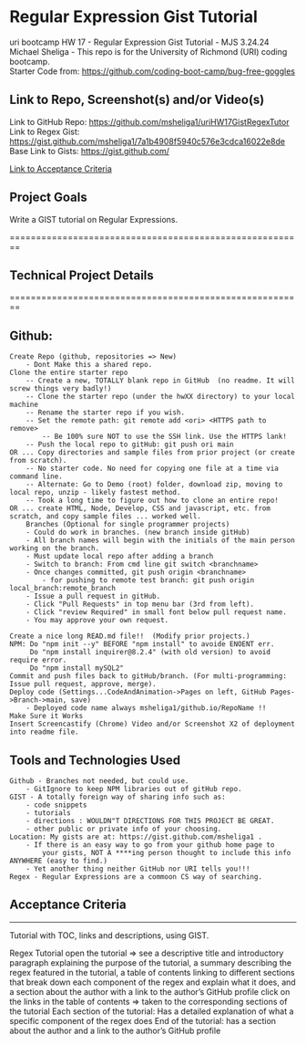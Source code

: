 # Regular Expression Gist Tutorial
uri bootcamp HW 17 - Regular Expression Gist Tutorial - MJS 3.24.24   
Michael Sheliga - This repo is for the University of Richmond (URI) coding bootcamp.  
Starter Code from: https://github.com/coding-boot-camp/bug-free-goggles 

## Link to Repo, Screenshot(s) and/or Video(s)  
Link to GitHub Repo: https://github.com/msheliga1/uriHW17GistRegexTutor      
Link to Regex Gist: https://gist.github.com/msheliga1/7a1b4908f5940c576e3cdca16022e8de  
Base Link to Gists: https://gist.github.com/  
<!-- Link to Video on Google Drive: https://drive.google.com/file/d/15i1SyN7UNKhFnAYD3HnOhx8d3yip52xh/view  -->  
<!---  Link to deployed github.io site. https://msheliga1.github.io/uriHW9NodeReadmeGen --->  
<!-- Link to logo.svg: https://github.com/msheliga1/uriHW10OOPLogoGenerator/blob/main/examples/logo.svg  --->  
<!-- Link to Video on GitHub [Link](./examples/hw10LogoGenSheliga.webm)   Note that this video may be too large to play in GitHub, so you will need to download and play from your computer. WindowsMediaPlayer worked for me.  -->

[Link to Acceptance Criteria ](#acceptance-criteria)   

## Project Goals     
Write a GIST tutorial on Regular Expressions. 

========================================================   
## Technical Project Details    
========================================================    
## Github:   
    Create Repo (github, repositories => New)   
        - Dont Make this a shared repo.  
    Clone the entire starter repo  
        -- Create a new, TOTALLY blank repo in GitHub  (no readme. It will screw things very badly!)
        -- Clone the starter repo (under the hwXX directory) to your local machine
        -- Rename the starter repo if you wish.
        -- Set the remote path: git remote add <ori> <HTTPS path to remove>   
            -- Be 100% sure NOT to use the SSH link. Use the HTTPS lank!  
        -- Push the local repo to gitHub: git push ori main   
    OR ... Copy directories and sample files from prior project (or create from scratch).  
        -- No starter code. No need for copying one file at a time via command line.  
        -- Alternate: Go to Demo (root) folder, download zip, moving to local repo, unzip - likely fastest method.     
        -- Took a long time to figure out how to clone an entire repo!
    OR ... create HTML, Node, Develop, CSS and javascript, etc. from scratch, and copy sample files ... worked well.
        Branches (Optional for single programmer projects)  
        - Could do work in branches. (new branch inside gitHub)    
        - All branch names will begin with the initials of the main person working on the branch.  
        - Must update local repo after adding a branch  
        - Switch to branch: From cmd line git switch <branchname>   
        - Once changes committed, git push origin <branchname>  
            - for pushing to remote test branch: git push origin local_branch:remote_branch  
        - Issue a pull request in gitHub.  
        - Click "Pull Requests" in top menu bar (3rd from left).  
        - Click "review Required" in small font below pull request name.  
        - You may approve your own request.  

    Create a nice long READ.md file!!  (Modify prior projects.)   
    NPM: Do "npm init --y" BEFORE "npm install" to avoide ENOENT err.
         Do "npm install inquirer@8.2.4" (with old version) to avoid require error.
         Do "npm install mySQL2" 
    Commit and push files back to gitHub/branch. (For multi-programming: Issue pull request, approve, merge).  
    Deploy code (Settings...CodeAndAnimation->Pages on left, GitHub Pages->Branch->main, save)  
        - Deployed code name always msheliga1/github.io/RepoName !!  
    Make Sure it Works   
    Insert Screencastify (Chrome) Video and/or Screenshot X2 of deployment into readme file. 
  
## Tools and Technologies Used   
    Github - Branches not needed, but could use.   
        - GitIgnore to keep NPM libraries out of gitHub repo.   
    GIST - A totally foreign way of sharing info such as:   
        - code snippets  
        - tutorials   
        - directions : WOULDN"T DIRECTIONS FOR THIS PROJECT BE GREAT.   
        - other public or private info of your choosing.  
    Location: My gists are at: https://gist.github.com/msheliga1 . 
        - If there is an easy way to go from your github home page to 
            your gists, NOT A ****ing person thought to include this info ANYWHERE (easy to find.)
        - Yet another thing neither GitHub nor URI tells you!!!   
    Regex - Regular Expressions are a commoon CS way of searching.   
 

## Acceptance Criteria   
-----------------------   
Tutorial with TOC, links and descriptions, using GIST.   

Regex Tutorial
open the tutorial => see 
    a descriptive title and introductory paragraph explaining the purpose of the tutorial, 
    a summary describing the regex featured in the tutorial, 
    a table of contents linking to different sections that break down each component of the regex and explain what it does, and a section about the author with a link to the author’s GitHub profile
click on the links in the table of contents => taken to the corresponding sections of the tutorial
Each section of the tutorial: Has a detailed explanation of what a specific component of the regex does
End of the tutorial: has a section about the author and a link to the author’s GitHub profile

